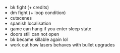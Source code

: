* bk fight (+ credits)
* dm fight (+ loop condition)
* cutscenes
* spanish localisation
* game can hang if you enter sleep state
* doors still can not open
* bk became killable again lol
* work out how lasers behaves with bullet upgrades
